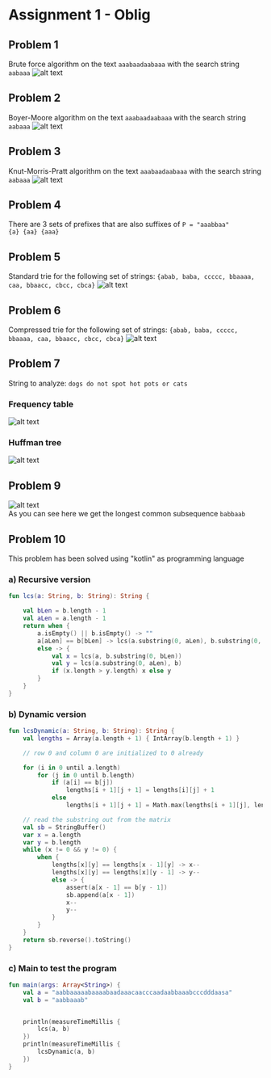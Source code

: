 # Assignment 1 - Oblig
## Problem 1
Brute force algorithm on the text `aaabaadaabaaa` with the search string `aabaaa`
![alt text](img/problem1.png "Problem 1")
## Problem 2
Boyer-Moore algorithm on the text `aaabaadaabaaa` with the search string `aabaaa`
![alt text](img/problem2.png "Problem 2")
## Problem 3
Knut-Morris-Pratt algorithm on the text `aaabaadaabaaa` with the search string `aabaaa`
![alt text](img/problem3.png "Problem 3")
## Problem 4
There are 3 sets of prefixes that are also suffixes of `P = "aaabbaa" ` <br/>
`{a} {aa} {aaa}`

## Problem 5
Standard trie for the following set of strings: `{abab, baba, ccccc, bbaaaa, caa, bbaacc, cbcc, cbca}`
![alt text](img/problem5.png "Problem 5")
## Problem 6
Compressed trie for the following set of strings: `{abab, baba, ccccc, bbaaaa, caa, bbaacc, cbcc, cbca}`
![alt text](img/problem6.png "Problem 6")
## Problem 7
String to analyze: `dogs do not spot hot pots or cats`
### Frequency table
![alt text](img/problem7-frequency.png "Problem 7-1")

### Huffman tree
![alt text](img/problem7-graph.png "Problem 7-2")
## Problem 9
![alt text](img/problem9.png "Problem 9") <br/>
As you can see here we get the longest common subsequence `babbaab`
## Problem 10
This problem has been solved using "kotlin" as programming language
### a) Recursive version
```kotlin
fun lcs(a: String, b: String): String {

    val bLen = b.length - 1
    val aLen = a.length - 1
    return when {
        a.isEmpty() || b.isEmpty() -> ""
        a[aLen] == b[bLen] -> lcs(a.substring(0, aLen), b.substring(0, bLen)) + a[aLen]
        else -> {
            val x = lcs(a, b.substring(0, bLen))
            val y = lcs(a.substring(0, aLen), b)
            if (x.length > y.length) x else y
        }
    }
}
```
### b) Dynamic version
```kotlin
fun lcsDynamic(a: String, b: String): String {
    val lengths = Array(a.length + 1) { IntArray(b.length + 1) }

    // row 0 and column 0 are initialized to 0 already

    for (i in 0 until a.length)
        for (j in 0 until b.length)
            if (a[i] == b[j])
                lengths[i + 1][j + 1] = lengths[i][j] + 1
            else
                lengths[i + 1][j + 1] = Math.max(lengths[i + 1][j], lengths[i][j + 1])

    // read the substring out from the matrix
    val sb = StringBuffer()
    var x = a.length
    var y = b.length
    while (x != 0 && y != 0) {
        when {
            lengths[x][y] == lengths[x - 1][y] -> x--
            lengths[x][y] == lengths[x][y - 1] -> y--
            else -> {
                assert(a[x - 1] == b[y - 1])
                sb.append(a[x - 1])
                x--
                y--
            }
        }
    }
    return sb.reverse().toString()
}
```
### c) Main to test the program
```kotlin
fun main(args: Array<String>) {
    val a = "aabbaaaaabaaaabaadaaacaacccaadaabbaaabcccdddaasa"
    val b = "aabbaaab"


    println(measureTimeMillis {
        lcs(a, b)
    })
    println(measureTimeMillis {
        lcsDynamic(a, b)
    })
}
```